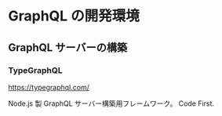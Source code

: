 # GraphQL の開発環境

## GraphQL サーバーの構築

### TypeGraphQL

https://typegraphql.com/

Node.js 製 GraphQL サーバー構築用フレームワーク。
Code First.

